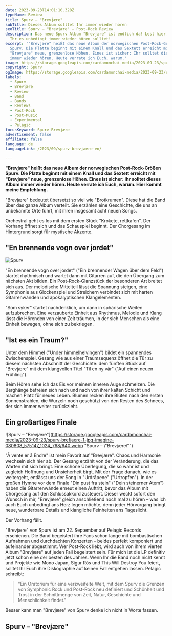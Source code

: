 ```yaml
---
date: 2023-09-23T14:01:10.328Z
typeName: Review
title: Spurv – "Brevjære"
subTitle: Dieses Album solltet Ihr immer wieder hören
seoTitle: Spurv – "Brevjære" – Post-Rock Review
description: Das neue Spurv Album "Brevjære" ist endlich da! Lest hier, warum
  Ihr es unbedingt immer wieder hören solltet!
excerpt: '"Brevjære" heißt das neue Album der norwegischen Post-Rock-Größen
  Spurv. Die Platte beginnt mit einem Knall und das Sextett erreicht mit
  "Brevjære" neue, grenzenlose Höhen. Eines ist sicher: Ihr solltet dieses Album
  immer wieder hören. Heute verrate ich Euch, warum.'
image: https://storage.googleapis.com/cardamonchai-media/2023-09-23/spurv-brefjaere-3-jpg-imagine-080808_464646_1024_768/640.webp
copyright: Spurv
ogImage: https://storage.googleapis.com/cardamonchai-media/2023-09-23/spurv-og-jpg-imagine-080808_545353_1200_628/640.webp
labels:
  - Spurv
  - Brevjære
  - Review
  - Band
  - Bands
  - Reviews
  - Post-Rock
  - Post-Music
  - Experimental
  - Pelagic
focusKeyword: Spurv Brevjære
advertisement: false
affiliate: false
language: de
languageLink: /2023/09/spurv-brevjaere-en/

---
```


**"Brevjære" heißt das neue Album der norwegischen Post-Rock-Größen Spurv. Die Platte beginnt mit einem Knall und das Sextett erreicht mit "Brevjære" neue, grenzenlose Höhen. Eines ist sicher: Ihr solltet dieses Album immer wieder hören. Heute verrate ich Euch, warum. Hier kommt meine Empfehlung.**

"Brevjære" bedeutet übersetzt so viel wie "Brotkrumen". Diese hat die Band über das ganze Album verteilt. Sie erzählen eine Geschichte, die uns an unbekannte Orte führt, mit ihren insgesamt acht neuen Songs.

Orchestral geht es los mit dem ersten Stück "Krokete, rettkafen". Der Vorhang öffnet sich und das Schauspiel beginnt. Der Chorgesang im Hintergrund sorgt für mystische Akzente.

## "En brennende vogn over jordet"

![Spurv](https://storage.googleapis.com/cardamonchai-media/2023-09-23/spurv-brefjaere-2-jpg-imagine-b8b8b8_888587_1024_768/640.webp "Spurv")

"En brennende vogn over jordet" ("Ein brennender Wagen über dem Feld") startet rhythmisch und wartet dann mit Gitarren auf, die den Übergang zum nächsten Akt bilden. Ein Post-Rock-Glanzstück der besonderen Art breitet sich aus. Der melodische Mittelteil lässt die Spannung steigen, eine Symphonie aus Glockenspiel und Streichern verbindet sich mit harten Gitarrenwänden und apokalyptischen Klangelementen.

"Som syker" startet nachdenklich, um dann in sphärische Weiten aufzubrechen. Eine verzauberte Einheit aus Rhythmus, Melodie und Klang lässt die Hörenden von einer Zeit träumen, in der sich Menschen als eine Einheit bewegen, ohne sich zu bekriegen.

## "Ist es ein Traum?"

Unter dem Himmel ("Under himmelhelvingen") bildet ein spannendes Zwischenspiel. Gesang wie aus einer Traumsequenz öffnet die Tür zu diesem nächsten Abschnitt der Geschichte: dem fünften Stück auf "Brevjære" mit dem klangvollen Titel "Til en ny vår" ("Auf einen neuen Frühling").

Beim Hören sehe ich das Eis vor meinem inneren Auge schmelzen. Die Berghänge befreien sich nach und nach von ihrer kalten Schicht und machen Platz für neues Leben. Blumen recken ihre Blüten nach den ersten Sonnenstrahlen, die Wurzeln noch geschützt von den Resten des Schnees, der sich immer weiter zurückzieht.

## Ein großartiges Finale

![Spurv – "Brevjære"](https://storage.googleapis.com/cardamonchai-media/2023-09-23/spurv-brefjaere-1-jpg-imagine-080808_575147_1024_768/640.webp "Spurv – \\"Brevjære\\"")

"Å vente er å Endre" ist mein Favorit auf "Brevjære". Chaos und Harmonie wechseln sich hier ab. Der Gesang erzählt von der Veränderung, die das Warten mit sich bringt. Eine schöne Überlegung, die so wahr ist und zugleich Hoffnung und Unsicherheit birgt. Mit der Frage danach, wie es weitergeht, entlässt uns der Song in "Urdråpene" ("Urtropfen"). In der großen Hymne vor dem Finale "Din pust fra stein" ("Dein steinerner Atem") haben die Gitarrenwände erneut einen Auftritt, bevor das Album mit Chorgesang auf den Schlussakkord zusteuert. Dieser weckt sofort den Wunsch in mir, "Brevjære" gleich anschließend noch mal zu hören – was ich auch Euch unbedingt ans Herz legen möchte, denn jeder Hörvorgang bringt neue, wunderbare Details und klangliche Feinheiten ans Tageslicht.

Der Vorhang fällt.

"Brevjære" von Spurv ist am 22. September auf Pelagic Records erschienen. Die Band begeistert ihre Fans schon lange mit bombastischen Aufnahmen und durchdachten Konzerten – beides perfekt komponiert und aufeinander abgestimmt. Wer Post-Rock liebt, wird auch von ihrem vierten Album "Brevjære" auf jeden Fall begeistert sein. Für mich ist die LP definitiv jetzt schon eine der besten des Jahres. Wenn Ihr die Band noch nicht kennt und Projekte wie Mono Japan, Sigur Rós und This Will Destroy You feiert, solltet Ihr Euch ihre Diskographie auf keinen Fall entgehen lassen. Pelagic schreibt:

> "Ein Oratorium für eine verzweifelte Welt, mit dem Spurv die Grenzen von Symphonic Rock und Post-Rock neu definiert und Schönheit und Trost in der Schnittmenge von Zeit, Natur, Geschichte und Menschlichkeit findet."

Besser kann man "Brevjære" von Spurv denke ich nicht in Worte fassen.

## Spurv – "Brevjære"

<YouTube id="8wYt-TWk4Sc" />